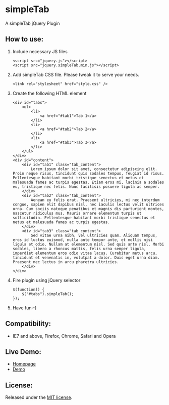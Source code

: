 simpleTab
===========
A simpleTab jQuery Plugin

How to use:
-------------------------

1. Include necessary JS files

	```
	<script src="jquery.js"></script>
	<script src="jquery.simpleTab.min.js"></script>
  	```

2. Add simpleTab CSS file. Please tweak it to serve your needs.

	```
	<link rel="stylesheet" href="style.css" />
	```

3. Create the following HTML element

	```
	<div id="tabs">
		<ul>
			<li>
				<a href="#tab1">Tab 1</a>
			</li>
			<li>
				<a href="#tab2">Tab 2</a>
			</li>
			<li>
				<a href="#tab3">Tab 3</a>
			</li>
		</ul>
	</div>
	<div id="content">
		<div id="tab1" class="tab_content">
			Lorem ipsum dolor sit amet, consectetur adipiscing elit. Proin neque risus, tincidunt quis sodales tempus, feugiat id risus. Pellentesque habitant morbi tristique senectus et netus et malesuada fames ac turpis egestas. Etiam eros mi, lacinia a sodales eu, tristique nec felis. Nunc facilisis posuere ligula ac semper.
		</div>
		<div id="tab2" class="tab_content">
			Aenean eu felis erat. Praesent ultricies, mi nec interdum congue, sapien elit dapibus nisl, nec iaculis lectus velit ultrices urna. Cum sociis natoque penatibus et magnis dis parturient montes, nascetur ridiculus mus. Mauris ornare elementum turpis ut sollicitudin. Pellentesque habitant morbi tristique senectus et netus et malesuada fames ac turpis egestas.
		</div>
		<div id="tab3" class="tab_content">
			Sed vitae urna nibh, vel ultricies quam. Aliquam tempus, eros id luctus euismod, nulla ante tempor ante, et mollis nisi ligula et odio. Nullam at elementum nisl. Sed quis ante nisl. Morbi sodales, libero a rhoncus mattis, felis urna semper ligula, imperdiet elementum eros odio vitae lacus. Curabitur metus arcu, tincidunt et venenatis in, volutpat a dolor. Duis eget urna diam. Praesent nec lectus in arcu pharetra ultricies.
		</div>
	</div>
	```

4. Fire plugin using jQuery selector

	```
	$(function() {
		$("#tabs").simpleTab();
	});
	```

5. Have fun:-)


Compatibility:
-------------------------

* IE7 and above, Firefox, Chrome, Safari and Opera
	
Live Demo:
-------------------------

* [Homepage](http://www.geniuscarrier.com)
* [Demo](http://www.geniuscarrier.com/demo/simpleTab/)

License:
-------------------------
Released under the [MIT license](http://opensource.org/licenses/MIT).

